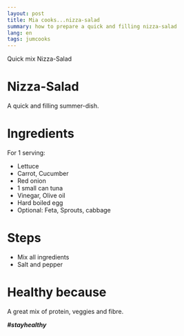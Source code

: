```yaml
---
layout: post
title: Mia cooks...nizza-salad
summary: how to prepare a quick and filling nizza-salad
lang: en
tags: jumcooks
---
```


<div class="message">
Quick mix Nizza-Salad
</div>

# Nizza-Salad
A quick and filling summer-dish.

# Ingredients
For 1 serving:
- Lettuce
- Carrot, Cucumber
- Red onion
- 1 small can tuna
- Vinegar, Olive oil
- Hard boiled egg
- Optional: Feta, Sprouts, cabbage

# Steps
- Mix all ingredients
- Salt and pepper

# Healthy because
 A great mix of protein, veggies and fibre.

_**#stayhealthy**_
